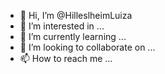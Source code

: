 - 👋 Hi, I’m @HilleslheimLuiza
- 👀 I’m interested in ...
- 🌱 I’m currently learning ...
- 💞️ I’m looking to collaborate on ...
- 📫 How to reach me ...

<!---
HilleslheimLuiza/HilleslheimLuiza is a ✨ special ✨ repository because its `README.md` (this file) appears on your GitHub profile.
You can click the Preview link to take a look at your changes.
--->
